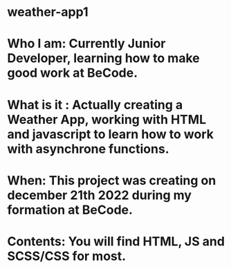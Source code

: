 # weather-app1

# Who I am: Currently Junior Developer, learning how to make good work at BeCode.

# What is it : Actually creating a Weather App, working with HTML and javascript to learn how to work with asynchrone functions.

# When: This project was creating on december 21th 2022 during my formation at BeCode.

# Contents: You will find HTML, JS and SCSS/CSS for most.